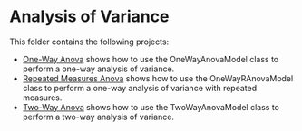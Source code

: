 # Analysis of Variance

This folder contains the following projects:
- [One-Way Anova](anova-one-way/) shows how to use the OneWayAnovaModel class to perform a one-way analysis of variance.
- [Repeated Measures Anova](anova-repeated-measures/) shows how to use the OneWayRAnovaModel class to perform a one-way analysis of variance with repeated measures.
- [Two-Way Anova](anova-two-way/) shows how to use the TwoWayAnovaModel class to perform a two-way analysis of variance.
